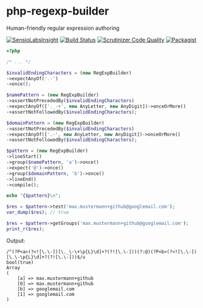 php-regexp-builder
==================

Human-friendly regular expression authoring

[![SensioLabsInsight](https://insight.sensiolabs.com/projects/78f02236-5fb2-4d26-b16c-350d96ac957e/mini.png)](https://insight.sensiolabs.com/projects/78f02236-5fb2-4d26-b16c-350d96ac957e)
[![Build Status](https://travis-ci.org/rkrx/php-regexp-builder.svg?branch=master)](https://travis-ci.org/rkrx/php-regexp-builder)
[![Scrutinizer Code Quality](https://scrutinizer-ci.com/g/rkrx/php-regexp-builder/badges/quality-score.png?b=master)](https://scrutinizer-ci.com/g/rkrx/php-regexp-builder/?branch=master)
[![Packagist](https://img.shields.io/packagist/l/rkr/regexp-builder.svg)](https://packagist.org/packages/rkr/regexp-builder)


```PHP
<?php

/* ... */

$invalidEndingCharacters = (new RegExpBuilder)
->expectAnyOf('.-')
->once();

$namePattern = (new RegExpBuilder)
->assertNotPrecededBy($invalidEndingCharacters)
->expectAnyOf(['._-+', new AnyLetter, new AnyDigit])->onceOrMore()
->assertNotFollowedBy($invalidEndingCharacters);

$domainPattern = (new RegExpBuilder)
->assertNotPrecededBy($invalidEndingCharacters)
->expectAnyOf(['.-', new AnyLetter, new AnyDigit])->onceOrMore()
->assertNotFollowedBy($invalidEndingCharacters);

$pattern = (new RegExpBuilder)
->lineStart()
->group($namePattern, 'a')->once()
->expect('@')->once()
->group($domainPattern, 'b')->once()
->lineEnd()
->compile();

echo "{$pattern}\n";

$res = $pattern->test('max.mustermann+github@googlemail.com');
var_dump($res); // true

$res = $pattern->getGroups('max.mustermann+github@googlemail.com');
print_r($res);
```

Output:
```
/^(?P<a>(?<![\.\-])[\._\-\+\p{L}\d]+?(?![\.\-]))(?:@)(?P<b>(?<![\.\-])[\.\-\p{L}\d]+?(?![\.\-]))$/u
bool(true)
Array
(
    [a] => max.mustermann+github
    [0] => max.mustermann+github
    [b] => googlemail.com
    [1] => googlemail.com
)
```
